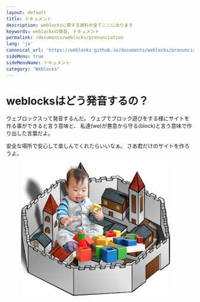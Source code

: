 ```yaml
---
layout: default
title: ドキュメント
description: weblocksに関する資料が全てここにあります
keywords: weblocksの発音, ドキュメント
permalink: /documents/weblocks/pronunciation
lang: 'ja'
canonical_url: 'https://weblocks.github.io/documents/weblocks/pronunciation'
sideMenu: true
sideMenuName: ドキュメント
category: "Weblocks"
---
```

<div class="container-fluid">
  <div class="row">
    <div class="col">
      <h1>weblocksはどう発音するの？</h1>
    </div>
  </div>
  <div class="row">
    <div class="col-12 col-md-6">
      <p>
        ウェブロックスって発音するんだ。
        ウェブでブロック遊びをする様にサイトを作る事ができると言う意味と、
        私達(we)が悪意から守る(block)と言う意味で作り出した言葉だよ。
      </p>
      <p>
        安全な場所で安心して楽しんでくれたらいいなぁ。
        さあ君だけのサイトを作ろうよ。
      </p>
    </div>
    <div class="col-12 col-md-6">
      <figure class="figure">
        <img src="/assets/images/baby_in_wall_city.png" class="figure-img img-fluid rounded m-0" alt="baby in wall city">
      </figure>
    </div>
  </div>
</div>
